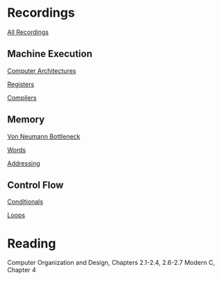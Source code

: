 # Recordings

[All Recordings](https://sid.erda.dk/sharelink/ABEHaFz6Sy)

## Machine Execution

[Computer Architectures](https://sid.erda.dk/share_redirect/gx1lzgy9bK)

[Registers](https://sid.erda.dk/share_redirect/GL2nCFkqcE)

[Compilers](https://sid.erda.dk/share_redirect/BxG4VoNC1J)

## Memory

[Von Neumann Bottleneck](https://sid.erda.dk/share_redirect/H3PNpo4a3S)

[Words](https://sid.erda.dk/share_redirect/gRY1Nhth91)

[Addressing](https://sid.erda.dk/share_redirect/h4DtrSjDK6)

## Control Flow

[Conditionals](https://sid.erda.dk/share_redirect/hJErLxRRmq)

[Loops](https://sid.erda.dk/share_redirect/H2cbxQDYKq)

# Reading

Computer Organization and Design, Chapters 2.1-2.4, 2.6-2.7 
Modern C, Chapter 4

